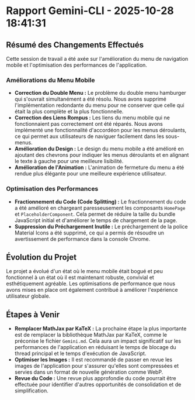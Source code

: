 # Rapport Gemini-CLI - 2025-10-28 18:41:31

## Résumé des Changements Effectués

Cette session de travail a été axée sur l'amélioration du menu de navigation mobile et l'optimisation des performances de l'application.

### Améliorations du Menu Mobile

*   **Correction du Double Menu :** Le problème du double menu hamburger qui s'ouvrait simultanément a été résolu. Nous avons supprimé l'implémentation redondante du menu pour ne conserver que celle qui était la plus complète et la plus fonctionnelle.
*   **Correction des Liens Rompus :** Les liens du menu mobile qui ne fonctionnaient pas correctement ont été réparés. Nous avons implémenté une fonctionnalité d'accordéon pour les menus déroulants, ce qui permet aux utilisateurs de naviguer facilement dans les sous-menus.
*   **Amélioration du Design :** Le design du menu mobile a été amélioré en ajoutant des chevrons pour indiquer les menus déroulants et en alignant le texte à gauche pour une meilleure lisibilité.
*   **Amélioration de l'Animation :** L'animation de fermeture du menu a été rendue plus élégante pour une meilleure expérience utilisateur.

### Optimisation des Performances

*   **Fractionnement du Code (Code Splitting) :** Le fractionnement du code a été amélioré en chargeant paresseusement les composants `HomePage` et `PlaceholderComponent`. Cela permet de réduire la taille du bundle JavaScript initial et d'améliorer le temps de chargement de la page.
*   **Suppression du Préchargement Inutile :** Le préchargement de la police Material Icons a été supprimé, ce qui a permis de résoudre un avertissement de performance dans la console Chrome.

## Évolution du Projet

Le projet a évolué d'un état où le menu mobile était bogué et peu fonctionnel à un état où il est maintenant robuste, convivial et esthétiquement agréable. Les optimisations de performance que nous avons mises en place ont également contribué à améliorer l'expérience utilisateur globale.

## Étapes à Venir

*   **Remplacer MathJax par KaTeX :** La prochaine étape la plus importante est de remplacer la bibliothèque MathJax par KaTeX, comme le préconise le fichier `Gemini.md`. Cela aura un impact significatif sur les performances de l'application en réduisant le temps de blocage du thread principal et le temps d'exécution de JavaScript.
*   **Optimiser les Images :** Il est recommandé de passer en revue les images de l'application pour s'assurer qu'elles sont compressées et servies dans un format de nouvelle génération comme WebP.
*   **Revue du Code :** Une revue plus approfondie du code pourrait être effectuée pour identifier d'autres opportunités de consolidation et de simplification.
